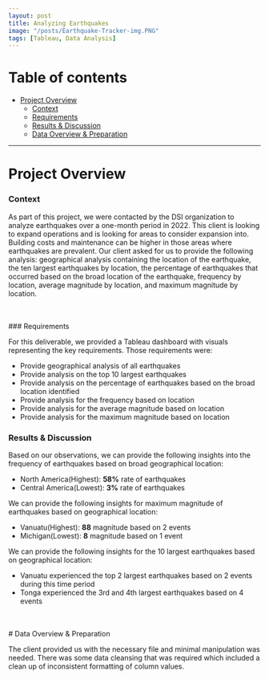 ```yaml
---
layout: post
title: Analyzing Earthquakes 
image: "/posts/Earthquake-Tracker-img.PNG"
tags: [Tableau, Data Analysis]
---
```


# Table of contents

- [Project Overview](#overview-main)
    - [Context](#overview-context)
    - [Requirements](#overview-actions)
    - [Results & Discussion](#overview-results)
    - [Data Overview & Preparation](#data-overview)

___

# Project Overview  <a name="overview-main"></a>

### Context <a name="overview-context"></a>

As part of this project, we were contacted by the DSI organization to analyze earthquakes over a one-month period in 2022. This client is looking to expand operations and is looking for areas to consider expansion into.  Building costs and maintenance can be higher in those areas where earthquakes are prevalent. Our client asked for us to provide the following analysis: geographical analysis containing the location of the earthquake, the ten largest earthquakes by location, the percentage of earthquakes that occurred based on the broad location of the earthquake, frequency by location, average magnitude by location, and maximum magnitude by location.  


<br>
<br>
### Requirements <a name="overview-actions"></a>

For this deliverable, we provided a Tableau dashboard with visuals representing the key requirements.
Those requirements were:

* Provide geographical analysis of all earthquakes 
* Provide analysis on the top 10 largest earthquakes
* Provide analysis on the percentage of earthquakes based on the broad location identified
* Provide analysis for the frequency based on location
* Provide analysis for the average magnitude based on location
* Provide analysis for the maximum magnitude based on location

### Results & Discussion <a name="overview-results"></a>

Based on our observations, we can provide the following insights into the frequency of earthquakes based on broad geographical location:

* North America(Highest): **58%** rate of earthquakes
* Central America(Lowest): **3%** rate of earthquakes

We can provide the following insights for maximum magnitude of earthquakes based on geographical location:

* Vanuatu(Highest): **88** magnitude based on 2 events
* Michigan(Lowest): **8** magnitude based on 1 event

We can provide the following insights for the 10 largest earthquakes based on geographical location:

* Vanuatu experienced the top 2 largest earthquakes based on 2 events during this time period
* Tonga experienced the 3rd and 4th largest earthquakes based on 4 events

<br>
<br>
# Data Overview & Preparation  <a name="data-overview"></a>

The client provided us with the necessary file and minimal manipulation was needed.  There was some data cleansing that was required which included a clean up of inconsistent formatting of column values.
<br>
<br>
